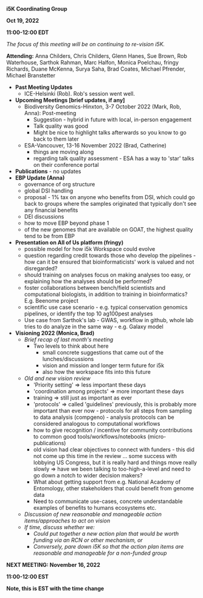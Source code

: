 **i5K Coordinating Group**

**Oct 19, 2022**

**11:00-12:00 EDT**

_The focus of this meeting will be on continuing to re-vision i5K._

**Attending:** Anna Childers, Chris Childers, Glenn Hanes, Sue Brown, Rob Waterhouse, Sarthok Rahman, Marc Halfon, Monica Poelchau, fringy Richards, Duane McKenna, Surya Saha, Brad Coates, Michael Pfrender, Michael Branstetter

- **Past Meeting Updates**
  - ICE-Helsinki (Rob). Rob's session went well.
- **Upcoming Meetings [brief updates, if any]**
  - Biodiversity Genomics-Hinxton, 3-7 October 2022 (Mark, Rob, Anna): Post-meeting
    - Suggestion - hybrid in future with local, in-person engagement
    - Talk quality was good
    - Might be nice to highlight talks afterwards so you know to go back to them later
  - ESA-Vancouver, 13-16 November 2022 (Brad, Catherine)
    - things are moving along
    - regarding talk quality assessment - ESA has a way to 'star' talks on their conference portal
- **Publications** - no updates
- **EBP Update (Anna)**
  - governance of org structure
  - global DSI handling
  - proposal - 1% tax on anyone who benefits from DSI, which could go back to groups where the samples originated that typically don't see any financial benefits
  - DEI discussions
  - how to move EBP beyond phase 1
  - of the new genomes that are available on GOAT, the highest quality tend to be from EBP
- **Presentation on All of Us platform (fringy)**
  - possible model for how i5k Workspace could evolve
  - question regarding credit towards those who develop the pipelines - how can it be ensured that bioinformaticists' work is valued and not disregarded?
  - should training on analyses focus on making analyses too easy, or explaining how the analyses should be performed?
  - foster collaborations between bench/field scientists and computational biologists, in addition to training in bioinformatics? E.g. Beenome project
  - scientific use case scenario - e.g. typical conservation genomics pipelines, or identify the top 10 ag100pest analyses
  - Use case from Sarthok's lab - GWAS, workflow in github, whole lab tries to do analyze in the same way - e.g. Galaxy model
- **Visioning 2022 (Monica, Brad)**
  - _Brief recap of last month's meeting_
    - Two levels to think about here
      - small concrete suggestions that came out of the lunches/discussions
      - vision and mission and longer term future for i5k
      - also how the workspace fits into this future
  - _Old and new vision review_
    - 'Priority setting' ⇒ less important these days
    - 'coordination among projects' ⇒ more important these days
    - training ⇒ still just as important as ever
    - 'protocols' ⇒ called 'guidelines' previously, this is probably more important than ever now - protocols for all steps from sampling to data analysis (compgeno) - analysis protocols can be considered analogous to computational workflows
    - how to give recognition / incentive for community contributions to common good tools/workflows/notebooks (micro-publications)
    - old vision had clear objectives to connect with funders - this did not come up this time in the review … some success with lobbying US Congress, but it is really hard and things move really slowly ⇒ have we been talking to too-high-a-level and need to go down a notch to wider decision makers?
    - What about getting support from e.g. National Academy of Entomology, other stakeholders that could benefit from genome data
    - Need to communicate use-cases, concrete understandable examples of benefits to humans ecosystems etc.
  - _Discussion of new reasonable and manageable action items/approaches to act on vision_
  - _If time, discuss whether we:_
    - _Could put together a new action plan that would be worth funding via an RCN or other mechanism, or_
    - _Conversely, pare down i5K so that the action plan items are reasonable and manageable for a non-funded group_

**NEXT MEETING: November 16, 2022**

**11:00-12:00 EST**

**Note, this is EST with the time change**
